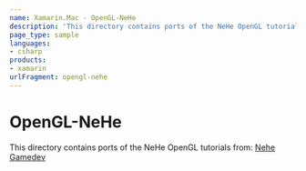 ```yaml
---
name: Xamarin.Mac - OpenGL-NeHe
description: 'This directory contains ports of the NeHe OpenGL tutorials from nehe.gamedev.net'
page_type: sample
languages:
- csharp
products:
- xamarin
urlFragment: opengl-nehe
---
```

# OpenGL-NeHe

This directory contains ports of the NeHe OpenGL tutorials from:
[Nehe Gamedev]

[Nehe Gamedev]:http://nehe.gamedev.net
